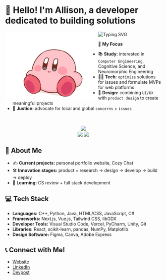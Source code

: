 # 💌 Hello! I'm Allison, a developer dedicated to building solutions
<p>
<img align="left" src="kirby.png" width="300px">

![Typing SVG](https://readme-typing-svg.demolab.com?font=Fira+Code&duration=3000&pause=1000&color=C598FF&random=false&width=435&lines=I'm+Allison+%F0%9F%92%8C;I'm+a+student%2C+developer%2C+%26+designer)

🌱 **My Focus**
- 📚 **Study:** interested in `Computer Engineering`, Cognitive Science, and Neuromorphic Engineering
- 👩‍💻 **Tech:** `optimize` solutions for issues and formulate MVPs for web platforms
- 🎨 **Design:** combining `UI/UX` with `product design` to create meaningful projects
- 💼 **Justice:** advocate for local and global `concerns` + `issues`
</p>
<br><br>

<div align="center">
  <img src="https://github-readme-stats.vercel.app/api/top-langs/?username=imallison&layout=compact&theme=dark&langs_count=6&exclude_repo=books-data-analysis,grocery-in-one" width="320" />
</div>

<div align="center">
  <img src="https://github-readme-stats.vercel.app/api?username=imallison&theme=tokyonight&show_icons=true&hide_border=true&count_private=false" width="400" />
  <img src="https://github-readme-streak-stats.herokuapp.com/?user=imallison&theme=tokyonight&hide_border=true" width="420" />
</div>

## 💫 About Me
- ✍️ **Current projects:** personal portfolio website, Cozy Chat
- 🛠️ **Innovation stages:** product = research → design → develop → build → deploy
- 📖 **Learning:** CS review + full stack development

## 💻 Tech Stack
- **Languages:** C++, Python, Java, HTML/CSS, JavaScript, C#
- **Frameworks:** Next.js, Vue.js, Tailwind CSS, libGDX
- **Developer Tools:** Visual Studio Code, Vercel, PyCharm, Unity, Git
- **Libraries:** React, scikit-learn, pandas, NumPy, Matplotlib
- **Design Software:** Figma, Canva, Adobe Express

## 📞 Connect with Me!
- [Website](https://www.allisonpham.dev/)
- [LinkedIn](https://www.linkedin.com/in/allisonpham7)
- [Devpost](https://devpost.com/imallison)

<!---
allison-pham/allison-pham is a ✨ special ✨ repository because its `README.md` (this file) appears on your GitHub profile.
You can click the Preview link to take a look at your changes.

<p align="left"> 
    <a href="https://www.python.org" target="_blank"> <img src="https://github.com/allison-pham/allison-pham/blob/main/python.png" alt="python" width="40" height="40"/> </a>
</p>

  [![Readme Card](https://github-readme-stats.vercel.app/api/pin/?username=imallison&repo=books-data-analysis&theme=radical)](https://github.com/imallison/books-data-analysis)
  ![Trophies](https://github-profile-trophy.vercel.app/?username=imallison&theme=onedark)
  <img src="https://github-readme-stats.vercel.app/api?username=imallison&hide_title=false&hide_rank=false&show_icons=true&include_all_commits=true&count_private=true&disable_animations=false&theme=dark&locale=en&hide_border=false&order=1" width="420" />

<p align="left"> <img src="https://komarev.com/ghpvc/?username=imallison&label=Profile%20views&color=0e75b6&style=flat" alt="imallison" /> </p>
--->
